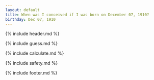 ```yaml
---
layout: default
title: When was I conceived if I was born on December 07, 1910?
birthday: Dec 07, 1910
---
```


{% include header.md %}

{% include guess.md %}

{% include calculate.md %}

{% include safety.md %}

{% include footer.md %}



